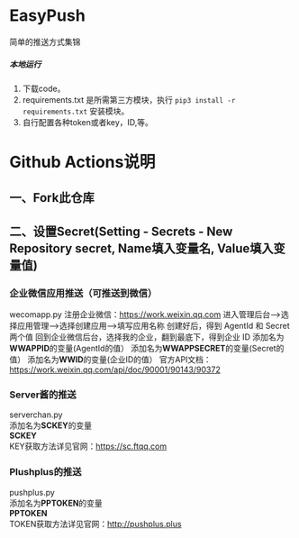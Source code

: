 # EasyPush
简单的推送方式集锦
##### 本地运行
1.  下载code。
2.  requirements.txt 是所需第三方模块，执行 `pip3 install -r requirements.txt` 安装模块。
3.  自行配置各种token或者key，ID,等。


# Github Actions说明
## 一、Fork此仓库
## 二、设置Secret(Setting - Secrets - New Repository secret, Name填入变量名, Value填入变量值)
### **企业微信应用推送（可推送到微信）**
wecomapp.py
注册企业微信：https://work.weixin.qq.com
进入管理后台-->选择应用管理-->选择创建应用-->填写应用名称
创建好后，得到 AgentId 和 Secret 两个值
回到企业微信后台，选择我的企业，翻到最底下，得到企业 ID
添加名为**WWAPPID**的变量(AgentId的值）
添加名为**WWAPPSECRET**的变量(Secret的值）
添加名为**WWID**的变量(企业ID的值）
官方API文档：https://work.weixin.qq.com/api/doc/90001/90143/90372 
### **Server酱的推送**  
serverchan.py  
添加名为**SCKEY**的变量  
**SCKEY**  
KEY获取方法详见官网：https://sc.ftqq.com
### **Plushplus的推送**  
pushplus.py  
添加名为**PPTOKEN**的变量  
**PPTOKEN**  
TOKEN获取方法详见官网：http://pushplus.plus



